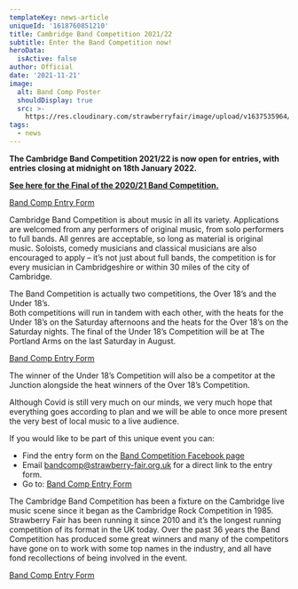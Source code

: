 ```yaml
---
templateKey: news-article
uniqueId: '1618760851210'
title: Cambridge Band Competition 2021/22
subtitle: Enter the Band Competition now!
heroData:
  isActive: false
author: Official
date: '2021-11-21'
image:
  alt: Band Comp Poster
  shouldDisplay: true
  src: >-
    https://res.cloudinary.com/strawberryfair/image/upload/v1637535964/2022BandCompetition_wlmkvc.jpg
tags:
  - news
---
```

**The Cambridge Band Competition 2021/22 is now open for entries, with entries closing at midnight on 18th January 2022.**

****[**See here for the Final of the 2020/21 Band Competition.**](https://www.youtube.com/watch?v=GdS32992Q68&t=12332s)****

[Band Comp Entry Form](https://docs.google.com/forms/d/e/1FAIpQLSemT8AqQF-bPBfR8oq980bwGxCo6JWrfVclrazYcnuhBLOyKA/viewform?fbclid=IwAR0xViIvFLs_Y8pQdrKVw20_sLtUD-bYxcCyYvsaGKtPDpAL7zifAVkPBYQ)

Cambridge Band Competition is about music in all its variety. Applications are welcomed from any performers of original music, from solo performers to full bands.  All genres are acceptable, so long as material is original music. Soloists, comedy musicians and classical musicians are also encouraged to apply – it’s not just about full bands, the competition is for every musician in Cambridgeshire or within 30 miles of the city of Cambridge. 

 The Band Competition is actually two competitions, the Over 18’s and the Under 18’s.\
Both competitions will run in tandem with each other, with the heats for the Under 18’s on the Saturday afternoons and the heats for the Over 18’s on the Saturday nights. The final of the Under 18’s Competition will be at The Portland Arms on the last Saturday in August. 

[Band Comp Entry Form](https://docs.google.com/forms/d/e/1FAIpQLSemT8AqQF-bPBfR8oq980bwGxCo6JWrfVclrazYcnuhBLOyKA/viewform?fbclid=IwAR0xViIvFLs_Y8pQdrKVw20_sLtUD-bYxcCyYvsaGKtPDpAL7zifAVkPBYQ)

The winner of the Under 18’s Competition will also be a competitor at the Junction alongside the heat winners of the Over 18’s Competition. 

Although Covid is still very much on our minds, we very much hope that everything goes according to plan and we will be able to once more present the very best of local music to a live audience.

If you would like to be part of this unique event you can:

* Find the entry form on the [Band Competition Facebook page ](https://www.facebook.com/CambridgeBandCompetition/)
* Email <a href='mailto:bandcomp@strawberry-fair.org.uk'>bandcomp@strawberry-fair.org.uk</a> for a direct link to the entry form.
* Go to: [Band Comp Entry Form](https://docs.google.com/forms/d/e/1FAIpQLSemT8AqQF-bPBfR8oq980bwGxCo6JWrfVclrazYcnuhBLOyKA/viewform?fbclid=IwAR0xViIvFLs_Y8pQdrKVw20_sLtUD-bYxcCyYvsaGKtPDpAL7zifAVkPBYQ)

The Cambridge Band Competition has been a fixture on the Cambridge live music scene since it began as the Cambridge Rock Competition in 1985. Strawberry Fair has been running it since 2010 and it’s the longest running competition of its format in the UK today.  Over the past 36 years the Band Competition has produced some great winners and many of the competitors have gone on to work with some top names in the industry, and all have fond recollections of being involved in the event.

[Band Comp Entry Form](https://docs.google.com/forms/d/e/1FAIpQLSemT8AqQF-bPBfR8oq980bwGxCo6JWrfVclrazYcnuhBLOyKA/viewform?fbclid=IwAR0xViIvFLs_Y8pQdrKVw20_sLtUD-bYxcCyYvsaGKtPDpAL7zifAVkPBYQ)
